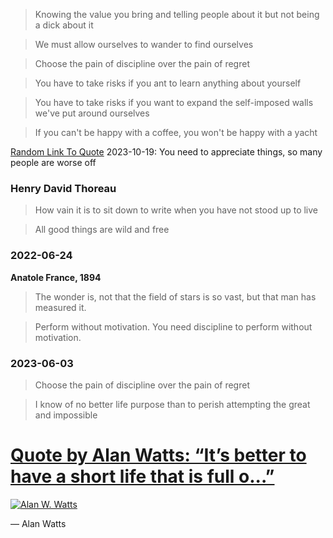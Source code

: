 > Knowing the value you bring and telling people about it but not being a dick about it

> We must allow ourselves to wander to find ourselves

> Choose the pain of discipline over the pain of regret

> You have to take risks if you ant to learn anything about yourself

> You have to take risks if you want to expand the self-imposed walls we've put around ourselves

> If you can't be happy with a coffee, you won't be happy with a yacht

[Random Link To Quote](https://www.dmarge.com/what-is-happiness)
2023-10-19: You need to appreciate things, so many people are worse off

### Henry David Thoreau

> How vain it is to sit down to write when you have not stood up to live

> All good things are wild and free

### 2022-06-24
**Anatole France, 1894** 
> The wonder is, not that the field of stars is so vast, but that man has measured it.


> Perform without motivation. You need discipline to perform without motivation.

### 2023-06-03
> Choose the pain of discipline over the pain of regret

> I know of no better life purpose than to perish attempting the great and impossible


# [Quote by Alan Watts: “It’s better to have a short life that is full o...”](https://www.goodreads.com/quotes/1216635-it-s-better-to-have-a-short-life-that-is-full)
[![Alan W. Watts](https://i.gr-assets.com/images/S/compressed.photo.goodreads.com/authors/1427892345i/1501668._UX200_CR0,16,200,200_.jpg)](https://www.goodreads.com/author/show/1501668.Alan_W_Watts)

 ―  Alan Watts